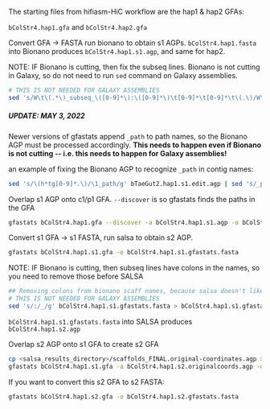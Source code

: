 The starting files from hifiasm-HiC workflow are the hap1 & hap2 GFAs:

`bColStr4.hap1.gfa` and `bColStr4.hap2.gfa`

Convert GFA -> FASTA run bionano to obtain s1 AGPs. `bColStr4.hap1.fasta` into Bionano produces `bColStr4.hap1.s1.agp`, and same for hap2.

NOTE: IF Bionano is cutting, then fix the subseq lines. Bionano is not cutting in Galaxy, so do not need to run `sed` command on Galaxy assemblies.
````bash
# THIS IS NOT NEEDED FOR GALAXY ASSEMBLIES
sed 's/W\t\(.*\)_subseq_\([0-9]*\):\([0-9]*\)\t[0-9]*\t[0-9]*\t\(.\)/W\t\1\t\2\t\3\t\4/g' bTaeGut2_hap1_s1.agp > bTaeGut2_hap1_s1.edit.agp
````

##### UPDATE: MAY 3, 2022
Newer versions of gfastats append `_path` to path names, so the Bionano AGP must be processed accordingly. **This needs to happen even if Bionano is not cutting -- i.e. this needs to happen for Galaxy assemblies!**

an example of fixing the Bionano AGP to recognize `_path` in contig names:
````bash
sed 's/\(h*tg[0-9]*.\)/\1_path/g' bTaeGut2.hap1.s1.edit.agp | sed 's/_path_obj/_obj/g' | sed 's/_path_subseq_/_subseq_/g' | sed 's/:/_/g' > bTaeGut2.hap1.s1.edit.path.agp
````

Overlap s1 AGP onto c1/p1 GFA. `--discover` is so gfastats finds the paths in the GFA
````bash
gfastats bColStr4.hap1.gfa --discover -a bColStr4.hap1.s1.agp -o bColStr4.hap1.s1.gfa
````

Convert s1 GFA -> s1 FASTA, run salsa to obtain s2 AGP.
````bash
gfastats bColStr4.hap1.s1.gfa -o bColStr4.hap1.s1.gfastats.fasta
````
NOTE: IF Bionano is cutting, then subseq lines have colons in the names, so you need to remove those before SALSA
````bash
## Removing colons from bionano scaff names, because salsa doesn't like it
# THIS IS NOT NEEDED FOR GALAXY ASSEMBLIES
sed 's/:/_/g' bColStr4.hap1.s1.gfastats.fasta > bColStr4.hap1.s1.gfastats.nocolon.fasta
````

`bColStr4.hap1.s1.gfastats.fasta` into SALSA produces `bColStr4.hap1.s2.agp`

Overlap s2 AGP onto s1 GFA to create s2 GFA
````bash
cp <salsa_results_directory>/scaffolds_FINAL.original-coordinates.agp > ./bColStr4.hap1.s2.originalcoords.agp
gfastats bColStr4.hap1.s1.gfa -a bColStr4.hap1.s2.originalcoords.agp -o bColStr4.hap1.s2.gfa
````
If you want to convert this s2 GFA to s2 FASTA:
````bash
gfastats bColStr4.hap1.s2.gfa -o bColStr4.hap1.s2.gfastats.fasta
````
